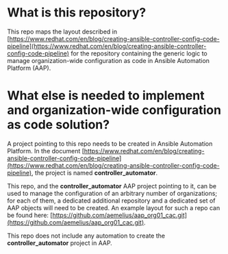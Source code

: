 # What is this repository?
This repo maps the layout described in [https://www.redhat.com/en/blog/creating-ansible-controller-config-code-pipeline](https://www.redhat.com/en/blog/creating-ansible-controller-config-code-pipeline) for the repository containing the generic logic to manage organization-wide configuration as code in Ansible Automation Platform (AAP).

# What else is needed to implement and organization-wide configuration as code solution?

A project pointing to this repo needs to be created in Ansible Automation Platform. In the document [https://www.redhat.com/en/blog/creating-ansible-controller-config-code-pipeline](https://www.redhat.com/en/blog/creating-ansible-controller-config-code-pipeline), the project is named **controller_automator**.

This repo, and the **controller_automator** AAP project pointing to it, can be used to manage the configuration of an arbitrary number of organizations; for each of them, a dedicated additional repository and a dedicated set of AAP objects will need to be created. An example layout for such a repo can be found here: [https://github.com/aemelius/aap_org01_cac.git](https://github.com/aemelius/aap_org01_cac.git).

This repo does not include any automation to create the **controller_automator** project in AAP.
